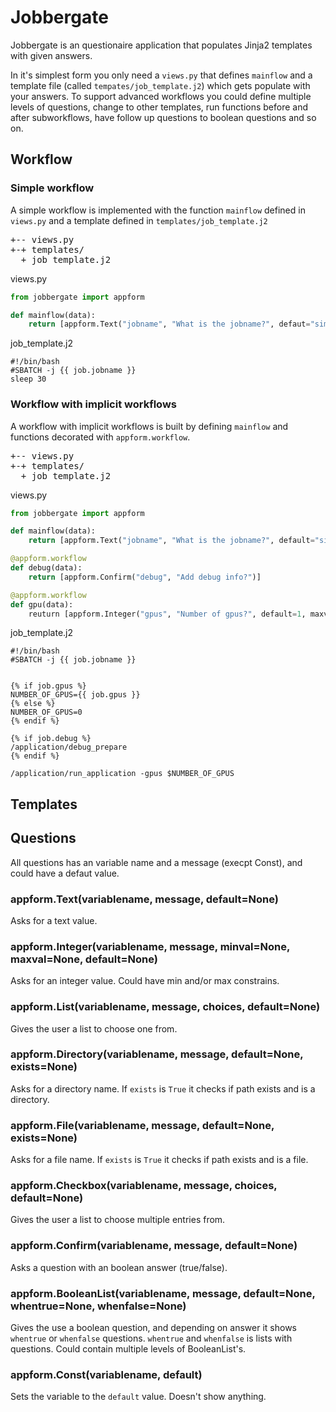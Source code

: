 # Jobbergate
Jobbergate is an questionaire application that populates Jinja2 templates with given answers.

In it's simplest form you only need a `views.py` that defines `mainflow` and a template file (called `tempates/job_template.j2`) which gets populate with your answers.
To support advanced workflows you could define multiple levels of questions, change to other templates, run functions before and after subworkflows, have follow up questions to boolean questions and so on.

## Workflow
### Simple workflow
A simple workflow is implemented with the function `mainflow` defined in `views.py` and a template defined in `templates/job_template.j2`


<pre>+-- views.py
+-+ templates/
  + job_template.j2
</pre>
views.py
```python
from jobbergate import appform

def mainflow(data):
    return [appform.Text("jobname", "What is the jobname?", defaut="simulation")]
```

job_template.j2
```jinja2
#!/bin/bash
#SBATCH -j {{ job.jobname }}
sleep 30
```

### Workflow with implicit workflows
A workflow with implicit workflows is built by defining `mainflow` and functions decorated with `appform.workflow`.
<pre>+-- views.py
+-+ templates/
  + job_template.j2
</pre>

views.py
```python
from jobbergate import appform

def mainflow(data):
    return [appform.Text("jobname", "What is the jobname?", default="simulation")]

@appform.workflow
def debug(data):
    return [appform.Confirm("debug", "Add debug info?")]

@appform.workflow
def gpu(data):
    reuturn [appform.Integer("gpus", "Number of gpus?", default=1, maxval=10)]
```

job_template.j2
```jinja2
#!/bin/bash
#SBATCH -j {{ job.jobname }}


{% if job.gpus %}
NUMBER_OF_GPUS={{ job.gpus }}
{% else %}
NUMBER_OF_GPUS=0
{% endif %}

{% if job.debug %}
/application/debug_prepare
{% endif %}

/application/run_application -gpus $NUMBER_OF_GPUS
```
## Templates


## Questions
All questions has an variable name and a message (execpt Const), and could have a defaut value.
### appform.Text(variablename, message, default=None)
Asks for a text value.

### appform.Integer(variablename, message, minval=None, maxval=None, default=None)
Asks for an integer value. Could have min and/or max constrains.

### appform.List(variablename, message, choices, default=None)
Gives the user a list to choose one from.

### appform.Directory(variablename, message, default=None, exists=None)
Asks for a directory name. If `exists` is `True` it checks if path exists and is a directory.

### appform.File(variablename, message, default=None, exists=None)
Asks for a file name. If `exists` is `True` it checks if path exists and is a file.

### appform.Checkbox(variablename, message, choices, default=None)
Gives the user a list to choose multiple entries from.

### appform.Confirm(variablename, message, default=None)
Asks a question with an boolean answer (true/false).

### appform.BooleanList(variablename, message, default=None, whentrue=None, whenfalse=None)
Gives the use a boolean question, and depending on answer it shows `whentrue` or `whenfalse` questions. `whentrue` and `whenfalse` is lists with questions. Could contain multiple levels of BooleanList's.

### appform.Const(variablename, default)
Sets the variable to the `default` value. Doesn't show anything.
